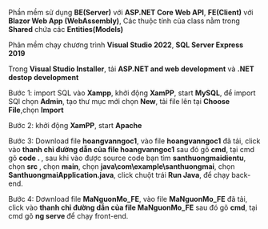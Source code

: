 <p>Phần mềm sử dụng <b>BE(Server)</b> với <b>ASP.NET Core Web API</b>, <b>FE(Client)</b> với <b>Blazor Web App (WebAssembly)</b>, Các thuộc tính của class nằm trong <b>Shared</b> chứa các <b>Entities(Models)</b></p>
<p>Phân mềm chạy chương trình <b>Visual Studio 2022</b>, <b>SQL Server Express 2019</b></p>
<p>Trong <b>Visual Studio Installer</b>, tải <b>ASP.NET and web development</b> và <b>.NET destop development</b></p>
<p> Bước 1: import SQL vào <b>Xampp</b>, khởi động <b>XamPP</b>, start <b>MySQL</b>, để import SQl chọn <b>Admin</b>, tạo thư mục mới chọn <b>New</b>, tải file lên tại <b>Choose File</b>,chọn <b>Import</b></p>
<p> Bước 2: khởi động <b>XamPP</b>, start <b>Apache</b></p>
<p> Bước 3: Download file <b>hoangvanngoc1</b>, vào file <b>hoangvanngoc1</b> đã tải, click vào <b>thanh chỉ đường dẫn của file hoangvanngoc1</b> sau đó gõ <b>cmd</b>, tại cmd gõ <b> code . </b>, sau khi vào được source code bạn tìm <b>santhuongmaidientu</b>, chọn <b> src </b>, chọn <b> main</b>, chọn <b> java\com\example\santhuongmai</b>, chọn <b>SanthuongmaiApplication.java</b>, click chuột trái <b> Run Java</b>, để chạy back-end.
<p> Bước 4: Dơwnload file <b>MaNguonMo_FE</b>, vào file <b>MaNguonMo_FE</b> đã tải, click vào <b>thanh chỉ đường dẫn của file MaNguonMo_FE</b> sau đó gõ <b>cmd</b>, tại cmd gõ <b> ng serve </b> để chạy front-end.
